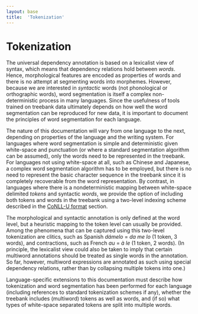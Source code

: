 ```yaml
---
layout: base
title:  'Tokenization'
---
```


# Tokenization

The universal dependency annotation is based on a lexicalist view of syntax, which means that dependency relations 
hold between _words_. Hence, morphological features are encoded as properties of words and there is no attempt at
segmenting words into morphemes. However, because we are interested in _syntactic_ words (not phonological or 
orthographic words), word segmentation is itself a complex non-deterministic process in many languages. 
Since the usefulness of tools trained on treebank data ultimately depends on how well the word segmentation
can be reproduced for new data, it is important to document the principles of word segmentation for each language.

The nature of this documentation will vary from one language to the next, depending on properties of the language and
the writing system. For languages where word segmentation is simple and deterministic given white-space and punctuation
(or where a standard segmentation algorithm can be assumed), only the words need to be represented in the treebank. 
For languages not using white-space at all, such as Chinese and Japanese, a complex word segmentation algorithm has 
to be employed, but there is no need to represent the basic character sequence in the treebank since it is completely 
recoverable from the word representation. By contrast, in languages where there is a nondeterministic mapping between
white-space delimited _tokens_ and syntactic _words_, we provide the option of including both tokens and words in the
treebank using a two-level indexing scheme described in the <a href="format.html">CoNLL-U format</a> section.

The morphological and syntactic annotation is only defined at the word level, but a heuristic mapping to the token level
can usually be provided. Among the phenomena that can be captured using this two-level tokenization are clitics, 
such as Spanish _dámelo_ = _da me lo_ (1 token, 3 words), and contractions, such as French _au_ = _à le_ (1 token, 2 words). 
(In principle, the lexicalist view could also be taken to imply that certain multiword annotations should be treated 
as single words in the annotation. So far, however, multiword expressions are annotated as such
using special dependency relations, rather than by collapsing multiple tokens into one.)

Language-specific extensions to this documentation must describe how tokenization and word segmentation has been
performed for each language (including references to standard tokenization schemes if any), whether the treebank
includes (multiword) tokens as well as words, and (if so) what types of white-space separated tokens are split into
multiple words.


